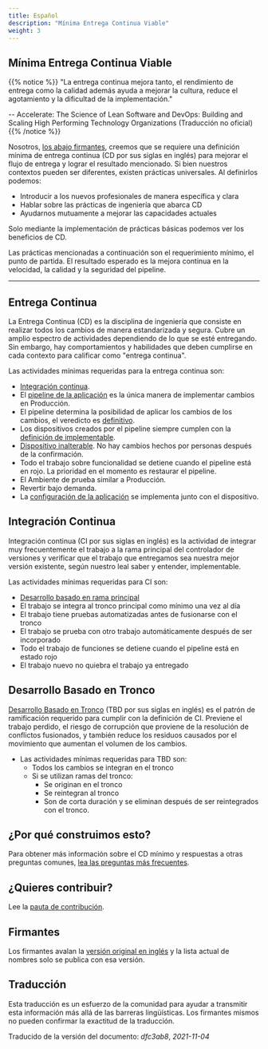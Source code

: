 ```yaml
---
title: Español
description: "Mínima Entrega Continua Viable"
weight: 3
---
```


## Mínima Entrega Continua Viable

{{% notice %}}
"La entrega continua mejora tanto, el rendimiento de entrega como la calidad además ayuda a mejorar la cultura, reduce el agotamiento y la dificultad de la implementación."

-- Accelerate: The Science of Lean Software and DevOps: Building and Scaling High Performing Technology Organizations (Traducción no oficial)
{{% /notice %}}


Nosotros, [los abajo firmantes](../../minimumcd/signatures/), creemos que se requiere una definición mínima de entrega continua (CD por sus siglas en inglés) para mejorar el flujo de entrega y lograr el resultado mencionado. Si bien nuestros contextos pueden ser diferentes, existen prácticas universales. Al definirlos podemos:

- Introducir a los nuevos profesionales de manera específica y clara
- Hablar sobre las prácticas de ingeniería que abarca CD
- Ayudarnos mutuamente a mejorar las capacidades actuales

Solo mediante la implementación de prácticas básicas podemos ver los beneficios de CD.

Las prácticas mencionadas a continuación son el requerimiento mínimo, el punto de partida. El resultado esperado es la mejora continua en la velocidad, la calidad y la seguridad del pipeline. 

---

## Entrega Continua

La Entrega Continua (CD) es la disciplina de ingeniería que consiste en realizar todos los cambios de manera estandarizada y segura. Cubre un amplio espectro de actividades dependiendo de lo que se esté entregando. Sin embargo, hay comportamientos y habilidades que deben cumplirse en cada contexto para calificar como "entrega continua".

Las actividades mínimas requeridas para la entrega continua son:

- [Integración continua](#integración-continua).
- El [pipeline de la aplicación](https://www.informit.com/articles/article.aspx?p=1621865&seqNum=2#:~:text=%EE%94%80Buy-,What%20Is%20a%20Deployment%20Pipeline%3F,-At%20an%20abstract) es la única manera de  implementar cambios en Producción.
- El pipeline determina la posibilidad de aplicar los cambios de los cambios, el veredicto es [definitivo](../../faq/#why-should-the-pipeline-be-definitive-for-deploy).
- Los dispositivos creados por el pipeline siempre cumplen con la [definición de implementable](../../faq/#what-do-we-mean-by-definition-of-deployable).
- [Dispositivo inalterable](../../faq/#what-is-an-immutable-artifact). No hay cambios hechos por personas después de la confirmación.
- Todo el trabajo sobre funcionalidad se detiene cuando el pipeline está en rojo. La prioridad en el momento es restaurar el pipeline. 
- El Ambiente de prueba similar a Producción.
- Revertir bajo demanda.
- La [configuración de la aplicación](../../faq/#what-is-application-configuration) se implementa junto con el dispositivo.

## Integración Continua

Integración continua (CI por sus siglas en inglés) es la actividad de integrar muy frecuentemente el trabajo a la rama principal del controlador de versiones y verificar que el trabajo que entregamos sea nuestra mejor versión existente, según nuestro leal saber y entender, implementable.

Las actividades mínimas requeridas para CI son:

- [Desarrollo basado en rama principal](https://trunkbaseddevelopment.com/)
- El trabajo se integra al tronco principal como mínimo una vez al día
- El trabajo tiene pruebas automatizadas antes de fusionarse con el tronco
- El trabajo se prueba con otro trabajo automáticamente después de ser incorporado
- Todo el trabajo de funciones se detiene cuando el pipeline está en estado rojo
- El trabajo nuevo no quiebra el trabajo ya entregado 

## Desarrollo Basado en Tronco

[Desarrollo Basado en Tronco](https://trunkbaseddevelopment.com/) (TBD por sus siglas en inglés) es el patrón de ramificación requerido para cumplir con la definición de CI. Previene el trabajo perdido, el riesgo de corrupción que proviene de la resolución de conflictos fusionados, y también reduce los residuos causados por el movimiento que aumentan el volumen de los cambios.

- Las actividades mínimas requeridas para TBD son:
   - Todos los cambios se integran en el tronco
   - Si se utilizan ramas del tronco:
     - Se originan en el tronco
     - Se reintegran al tronco
     - Son de corta duración y se eliminan después de ser reintegrados con el tronco.

## ¿Por qué construimos esto?

Para obtener más información sobre el CD mínimo y respuestas a otras preguntas comunes, [lea las preguntas más  frecuentes](../../faq).

## ¿Quieres contribuir?

Lee la [pauta de contribución](https://github.com/Minimum-CD/cd-manifesto/blob/master/CONTRIBUTING.md).

## Firmantes

Los firmantes avalan la [versión original en inglés](../../minimumcd#signatories) y la lista actual de nombres solo se publica con esa versión.

## Traducción

Esta traducción es un esfuerzo de la comunidad para ayudar a transmitir esta información más allá de las barreras lingüísticas. Los firmantes mismos no pueden confirmar la exactitud de la traducción.

Traducido de la versión del documento: _dfc3ab8_, _2021-11-04_
